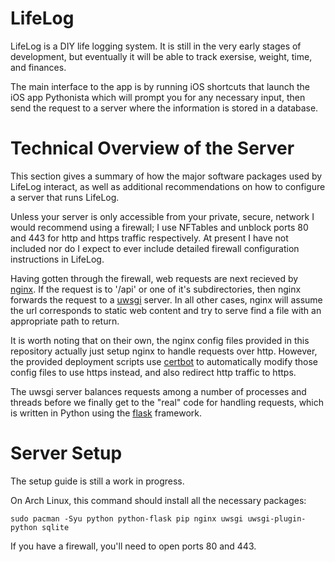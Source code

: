 # LifeLog

LifeLog is a DIY life logging system. It is still in the very early stages of
development, but eventually it will be able to track exersise, weight, time, and
finances.

The main interface to the app is by running iOS shortcuts that launch the iOS
app Pythonista which will prompt you for any necessary input, then send the
request to a server where the information is stored in a database.

# Technical Overview of the Server

This section gives a summary of how the major software packages used by LifeLog
interact, as well as additional recommendations on how to configure a server
that runs LifeLog.

Unless your server is only accessible from your private, secure, network I would
recommend using a firewall; I use NFTables and unblock ports 80 and 443 for http
and https traffic respectively. At present I have not included nor do I expect
to ever include detailed firewall configuration instructions in LifeLog.

Having gotten through the firewall, web requests are next recieved by
[nginx](https://en.wikipedia.org/wiki/Nginx). If the request is to '/api' or one
of it's subdirectories, then nginx forwards the request to a
[uwsgi](https://uwsgi-docs.readthedocs.io/en/latest/) server. In all other
cases, nginx will assume the url corresponds to static web content and try to
serve find a file with an appropriate path to return.

It is worth noting that on their own, the nginx config files provided in this
repository actually just setup nginx to handle requests over http. However, the
provided deployment scripts use [certbot](https://wiki.archlinux.org/index.php/Certbot)
to automatically modify those config files to use https instead, and also
redirect http traffic to https.

The uwsgi server balances requests among a number of processes and threads
before we finally get to the "real" code for handling requests, which is written
in Python using the [flask](https://palletsprojects.com/p/flask/) framework.

# Server Setup

The setup guide is still a work in progress.

On Arch Linux, this command should install all the necessary packages:

    sudo pacman -Syu python python-flask pip nginx uwsgi uwsgi-plugin-python sqlite

If you have a firewall, you'll need to open ports 80 and 443.

